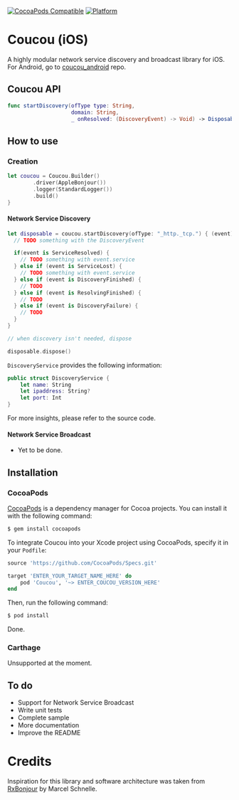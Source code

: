 [![CocoaPods Compatible](https://img.shields.io/cocoapods/v/Coucou.svg)](https://cocoapods.org/pods/Coucou/)
[![Platform](https://img.shields.io/cocoapods/p/Coucou.svg?style=flat)](https://github.com/mrmitew/coucou_ios/)

# Coucou (iOS)
A highly modular network service discovery and broadcast library for iOS. For Android, go to [coucou_android](https://github.com/mrmitew/coucou_android) repo.

## Coucou API
```swift
func startDiscovery(ofType type: String,
                    domain: String,
                    _ onResolved: (DiscoveryEvent) -> Void) -> Disposable
```

## How to use

### Creation
```swift
let coucou = Coucou.Builder()
        .driver(AppleBonjour())
        .logger(StandardLogger())
        .build()
}
```
#### Network Service Discovery
```swift
let disposable = coucou.startDiscovery(ofType: "_http._tcp.") { (event) in
  // TODO something with the DiscoveryEvent

  if(event is ServiceResolved) {
    // TODO something with event.service
  } else if (event is ServiceLost) {
    // TODO something with event.service
  } else if (event is DiscoveryFinished) {
    // TODO
  } else if (event is ResolvingFinished) {
    // TODO
  } else if (event is DiscoveryFailure) {
    // TODO
  }
}

// when discovery isn't needed, dispose

disposable.dispose()
```

`DiscoveryService` provides the following information:
```swift
public struct DiscoveryService {
    let name: String
    let ipaddress: String?
    let port: Int
}
```

For more insights, please refer to the source code.

#### Network Service Broadcast
- Yet to be done.

## Installation

### CocoaPods

[CocoaPods](https://cocoapods.org) is a dependency manager for Cocoa projects. You can install it with the following command:

```bash
$ gem install cocoapods
```

To integrate Coucou into your Xcode project using CocoaPods, specify it in your `Podfile`:

```ruby
source 'https://github.com/CocoaPods/Specs.git'

target 'ENTER_YOUR_TARGET_NAME_HERE' do
    pod 'Coucou', '~> ENTER_COUCOU_VERSION_HERE'
end
```

Then, run the following command:

```bash
$ pod install
```

Done.

### Carthage
Unsupported at the moment.

## To do
* Support for Network Service Broadcast
* Write unit tests 
* Complete sample
* More documentation
* Improve the README

# Credits
Inspiration for this library and software architecture was taken from [RxBonjour](https://github.com/mannodermaus/RxBonjour) by Marcel Schnelle.
